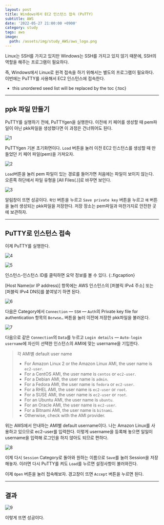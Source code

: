 ```yaml
---
layout: post
title: Windows에서 EC2 인스턴스 접속 (PuTTY)
subtitle: AWS
date: '2022-05-27 21:00:00 +0900'
category: study
tags: aws
image:
  path: /assets/img/study_AWS/aws_logo.png
---
```


Linux는 SSH를 가지고 있지만 Windows는 SSH를 가지고 있지 않기 때문에, SSH의 역할을 해주는 프로그램이 필요하다.

즉, Windows에서 Linux로 원격 접속을 하기 위해서는 별도의 프로그램이 필요하다.
이번에는 PuTTY를 사용해서 EC2 인스턴스에 접속한다.

<!--more-->

* this unordered seed list will be replaced by the toc
{:toc}

<hr/>

## ppk 파일 만들기

PuTTY를 실행하기 전에, PuTTYgen을 실행한다.
이전에 키 페어를 생성할 때 pem파일이 아닌 pkk파일을 생성했다면 이 과정은 건너뛰어도 된다.

![1](/assets/img/study_AWS/[AWS]_Windows에서_EC2_인스턴스_접속_(PuTTY)/1.png)

PuTTYgen 기본 초기화면이다.
`Load` 버튼을 눌러 이전 EC2 인스턴스를 생성할 때 만들었던 키 페어 파일(pem)을 가져오자.

![2](/assets/img/study_AWS/[AWS]_Windows에서_EC2_인스턴스_접속_(PuTTY)/2.png)

`Load`버튼을 눌러 pem 파일이 있는 경로를 들어가면 처음에는 파일이 보이지 않는다.
오른쪽 하단에서 파일 유형을 [All Files(*.*)]로 바꾸면 보인다.

![3](/assets/img/study_AWS/[AWS]_Windows에서_EC2_인스턴스_접속_(PuTTY)/3.png)

알림창이 뜨면 성공이다.
`확인` 버튼을 누르고 `Save private key` 버튼을 누르고 `예` 버튼을 눌러 생성되는 pkk파일을 저장한다.
저장 장소는 pem파일과 마찬가지로 안전한 곳에 보관하자.

<hr/>

## PuTTY로 인스턴스 접속

이제 PuTTY를 실행한다.

![4](/assets/img/study_AWS/[AWS]_Windows에서_EC2_인스턴스_접속_(PuTTY)/4.png)

![5](/assets/img/study_AWS/[AWS]_Windows에서_EC2_인스턴스_접속_(PuTTY)/5.png)

인스턴스-인스턴스 ID를 클릭하면 요약 정보를 볼 수 있다.
{:.figcaption}

[Host Name(or IP address)] 항목에는 AWS 인스턴스의 [퍼블릭 IPv4 주소] 또는 [퍼블릭 IPv4 DNS]를 붙여넣기 하면 된다.

![6](/assets/img/study_AWS/[AWS]_Windows에서_EC2_인스턴스_접속_(PuTTY)/6.png)

다음은 Category에서 `Connection` — `SSH` — `Auth`의 Private key file for authentication 항목의 `Borwse…` 버튼을 눌러 이전에 저장한 pkk파일을 불러온다.

![7](/assets/img/study_AWS/[AWS]_Windows에서_EC2_인스턴스_접속_(PuTTY)/7.png)

다음으로 같은 `Connection`의 `Data`를 누르고 `Login details` — `Auto-login username`에 자신이 선택한 인스턴스의 AMI에 맞는 username을 기입한다.

> 각 AMI별 default user name
> * For Amazon Linux 2 or the Amazon Linux AMI, the user name is `ec2-user`.
> * For a CentOS AMI, the user name is `centos` or `ec2-user`.
> * For a Debian AMI, the user name is `admin`.
> * For a Fedora AMI, the user name is `fedora` or `ec2-user`.
> * For a RHEL AMI, the user name is `ec2-user` or `root`.
> * For a SUSE AMI, the user name is `ec2-user` or `root`.
> * For an Ubuntu AMI, the user name is `ubuntu`.
> * For an Oracle AMI, the user name is `ec2-user`.
> * For a Bitnami AMI, the user name is `bitnami`.
> * Otherwise, check with the AMI provider.

위는 AWS에서 안내하는 AMI별 default username이다.
나는 Amazon Linux를 사용하고 있으므로 ec2-user를 입력한다.
이렇게 username을 등록해 놓으면 일일이 username을 입력해 로그인을 하지 않아도 되므로 편하다.

![8](/assets/img/study_AWS/[AWS]_Windows에서_EC2_인스턴스_접속_(PuTTY)/8.png)

이제 다시 `Session` Category로 돌아와 원하는 이름으로 `Save`를 눌러 Session을 저장해놓자.
이러면 다시 PuTTY를 켜도 `Load`를 누르면 설정사항이 불러와진다.

이제 `Open` 버튼을 눌러 접속해보자.
경고창이 뜨면 `Accept` 버튼을 누르면 된다.

<hr/>

## 결과

![9](/assets/img/study_AWS/[AWS]_Windows에서_EC2_인스턴스_접속_(PuTTY)/9.png)

이렇게 뜨면 성공이다.